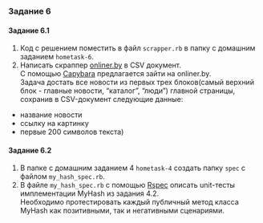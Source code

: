 ### Задание 6
#### Задание 6.1
1. Код с решением поместить в файл `scrapper.rb` в папку с домашним заданием `hometask-6`.
2. Написать скраппер [onliner.by](https://www.onliner.by/) в CSV документ.  
   C помощью [Capybara](https://rubygems.org/gems/capybara) предлагается зайти на onliner.by.  
   Задача достать все новости из первых трех блоков(самый верхний блок - главные новости, “каталог”, “люди”) главной страницы, сохранив в CSV-документ следующие данные:
* название новости
* ссылку на картинку
* первые 200 символов текста)

#### Задание 6.2
1. B папкe с домашним заданием 4 `hometask-4` cоздать папку `spec` c файлом `my_hash_spec.rb`.
2. В файле `my_hash_spec.rb` c помощью [Rspec](https://rubygems.org/gems/rspec) описать unit-тесты имплементации MyHash из задания 4.2.  
   Необходимо протестировать каждый публичный метод класса MyHash как позитивными, так и негативными сценариями.
